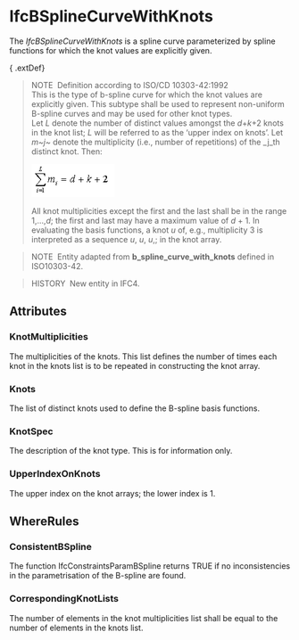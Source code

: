 # IfcBSplineCurveWithKnots

The _IfcBSplineCurveWithKnots_ is a spline curve parameterized by spline functions for which the knot values are explicitly given.

{ .extDef}
> NOTE&nbsp; Definition according to ISO/CD 10303-42:1992  
> This is the type of b-spline curve for which the knot values are explicitly given. This subtype shall be used to represent non-uniform B-spline curves and may be used for other knot types.  
> Let _L_ denote the number of distinct values amongst the _d_+_k_+2 knots in the knot list; _L_ will be referred to as the &lsquo;upper index on knots&rsquo;. Let _m~j~_ denote the multiplicity (i.e., number of repetitions) of the _j_th distinct knot. Then:  
>   
> ![formula](../../../../figures/ifcbsplinecurve-math2.gif)  
>   
> All knot multiplicities except the first and the last shall be in the range 1,...,_d_; the first and last may have a maximum value of _d_ + 1. In evaluating the basis functions, a knot _u_ of, e.g., multiplicity 3 is interpreted as a sequence _u_, _u_, _u_,; in the knot array.

> NOTE&nbsp; Entity adapted from **b_spline_curve_with_knots** defined in ISO10303-42.

> HISTORY&nbsp; New entity in IFC4.

## Attributes

### KnotMultiplicities
The multiplicities of the knots. This list defines the number of times each knot in the knots list is to be repeated in constructing the knot array.

### Knots
The list of distinct knots used to define the B-spline basis functions.

### KnotSpec
The description of the knot type. This is for information only.

### UpperIndexOnKnots
The upper index on the knot arrays; the lower index is 1.

## WhereRules

### ConsistentBSpline
The function IfcConstraintsParamBSpline returns TRUE if no inconsistencies in the parametrisation of the
B-spline are found.

### CorrespondingKnotLists
The number of elements in the knot multiplicities list shall be equal to the number of elements in the knots list.
